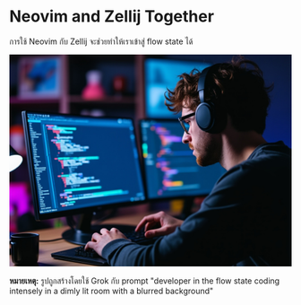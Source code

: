 # Neovim and Zellij Together

การใช้ Neovim กับ Zellij จะช่วยทำให้เราเข้าสู่ flow state ได้

![](./img/grok-developer-in-the-flow-state-coding-intensely-in-a-dimly-lit-room-with-a-blurred-background.jpg)

**หมายเหตุ:** รูปถูกสร้างโดยใช้ Grok กับ prompt "developer in the flow state coding intensely in a dimly lit room with a blurred background"
